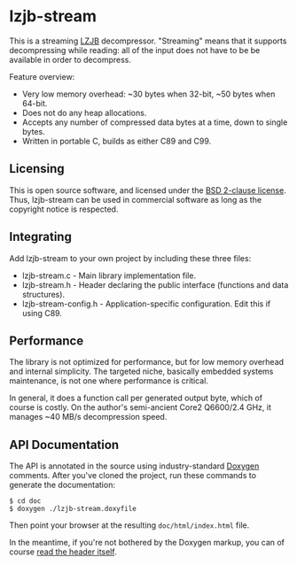 # lzjb-stream #
This is a streaming [LZJB](http://en.wikipedia.org/wiki/LZJB) decompressor.
"Streaming" means that it supports decompressing while reading: all of the input does not have to be be available in order to decompress.

Feature overview:

- Very low memory overhead: ~30 bytes when 32-bit, ~50 bytes when 64-bit.
- Does not do any heap allocations.
- Accepts any number of compressed data bytes at a time, down to single bytes.
- Written in portable C, builds as either C89 and C99.


## Licensing ##
This is open source software, and licensed under the [BSD 2-clause license](http://opensource.org/licenses/BSD-2-Clause).
Thus, lzjb-stream can be used in commercial software as long as the copyright notice is respected.


## Integrating ##
Add lzjb-stream to your own project by including these three files:

- lzjb-stream.c - Main library implementation file.
- lzjb-stream.h - Header declaring the public interface (functions and data structures).
- lzjb-stream-config.h - Application-specific configuration. Edit this if using C89.


## Performance ##
The library is not optimized for performance, but for low memory overhead and internal simplicity.
The targeted niche, basically embedded systems maintenance, is not one where performance is critical.

In general, it does a function call per generated output byte, which of course is costly.
On the author's semi-ancient Core2 Q6600/2.4 GHz, it manages ~40 MB/s decompression speed.


## API Documentation ##
The API is annotated in the source using industry-standard [Doxygen](http://www.doxygen.org/) comments.
After you've cloned the project, run these commands to generate the documentation:

    $ cd doc
    $ doxygen ./lzjb-stream.doxyfile

Then point your browser at the resulting `doc/html/index.html` file.

In the meantime, if you're not bothered by the Doxygen markup, you can of course [read the header itself]().
